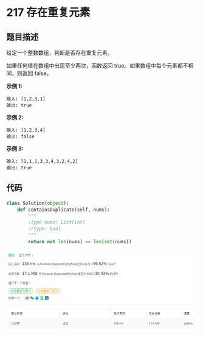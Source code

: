 # 217 存在重复元素

## 题目描述

给定一个整数数组，判断是否存在重复元素。

如果任何值在数组中出现至少两次，函数返回 true。如果数组中每个元素都不相同，则返回 false。

**示例 1:**

```
输入: [1,2,3,1]
输出: true
```

**示例 2:**

```
输入: [1,2,3,4]
输出: false
```

**示例 3:**

```
输入: [1,1,1,3,3,4,3,2,4,2]
输出: true
```

## 代码

```python
class Solution(object):
    def containsDuplicate(self, nums):
        """
        :type nums: List[int]
        :rtype: bool
        """
        return not len(nums) == len(set(nums))
```

![](../png/217.png)